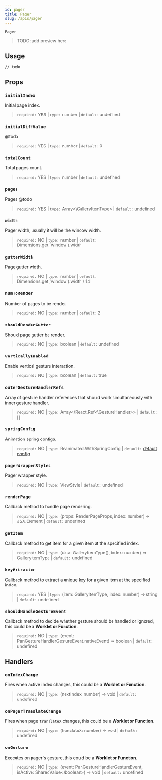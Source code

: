```yaml
---
id: pager
title: Pager
slug: /apis/pager
---
```


`Pager`

> TODO: add preview here

## Usage

```tsx
// todo
```

## Props

### `initialIndex`

Initial page index.

> `required:` YES | `type:` number | `default:` undefined

### `initialDiffValue`

@todo

> `required:` YES | `type:` number | `default:` 0


### `totalCount`

Total pages count.

> `required:` YES | `type:` number | `default:` undefined

### `pages`

Pages @todo

> `required:` YES | `type:` Array<\GalleryItemType> | `default:` undefined

### `width`

Pager width, usually it will be the window width.

> `required:` NO | `type:` number | `default:` Dimensions.get('window').width

### `gutterWidth` 

Page gutter width.

> `required:` NO | `type:` number | `default:` Dimensions.get('window').width / 14

### `numToRender`

Number of pages to be render.

> `required:` NO | `type:` number | `default:` 2


### `shouldRenderGutter`

Should page gutter be render. 

> `required:` NO | `type:` boolean | `default:` undefined

### `verticallyEnabled`

Enable vertical gesture interaction.

> `required:` NO | `type:` boolean | `default:` true

### `outerGestureHandlerRefs`

Array of gesture handler references that should work simultaneously with inner gesture handler.

> `required:` NO | `type:` Array<\React.Ref<\GestureHandler>> | `default:` []

### `springConfig`

Animation spring configs.

> `required:` NO | `type:` Reanimated.WithSpringConfig | `default:` [default config](./src/Pager.tsx#L307)

### `pagerWrapperStyles`

Pager wrapper style.

> `required:` NO | `type:` ViewStyle | `default:` undefined

### `renderPage`

Callback method to handle page rendering.

> `required:` NO | `type:` (props: RenderPageProps, index: number) => JSX.Element | `default:` undefined

### `getItem` 

Callback method to get item for a given item at the specified index.

> `required:` NO | `type:` (data: GalleryItemType[], index: number) => GalleryItemType | `default:` undefined

### `keyExtractor`

Callback method to extract a unique key for a given item at the specified index.

> `required:` YES | `type:` (item: GalleryItemType, index: number) => string | `default:` undefined

### `shouldHandleGestureEvent`

Callback method to decide whether gesture should be handled or ignored, this could be a **Worklet or Function**.

> `required:` NO | `type:` (event: PanGestureHandlerGestureEvent.nativeEvent) => boolean | `default:` undefined


## Handlers

### `onIndexChange`

Fires when active index changes, this could be a **Worklet or Function**.

> `required:` NO | `type:` (nextIndex: number) => void | `default:` undefined 

### `onPagerTranslateChange`

Fires when page `translateX` changes, this could be a **Worklet or Function**.

> `required:` NO | `type:` (translateX: number) => void | `default:` undefined 

### `onGesture` 

Executes on pager's gesture, this could be a **Worklet or Function**.

> `required:` NO | `type:` (event: PanGestureHandlerGestureEvent, isActive: SharedValue<\boolean>) => void | `default:` undefined 
